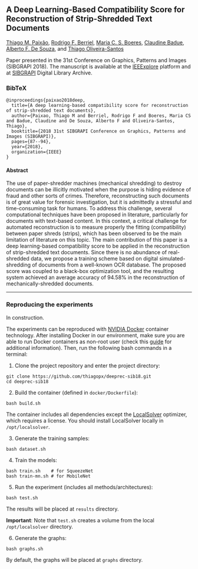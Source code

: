 ## A Deep Learning-Based Compatibility Score for Reconstruction of Strip-Shredded Text Documents

[Thiago M. Paixão](https://sites.google.com/site/professorpx), [Rodrigo F. Berriel](http://rodrigoberriel.com), [Maria C. S. Boeres](http://www.inf.ufes.br/~boeres), [Claudine Badue](https://www.inf.ufes.br/~claudine/), [Alberto F. De Souza](https://inf.ufes.br/~alberto), and [Thiago Oliveira-Santos](https://www.inf.ufes.br/~todsantos/home)

Paper presented in the 31st Conference on Graphics, Patterns and Images (SIBGRAPI 2018). The manuscript is available at the [IEEExplore](https://ieeexplore.ieee.org/abstract/document/8614315) platform and at [SIBGRAPI](http://sibgrapi.sid.inpe.br/rep/sid.inpe.br/sibgrapi/2018/09.03.21.36?metadatarepository=sid.inpe.br/sibgrapi/2018/09.03.21.36.30&ibiurl.backgroundlanguage=en&ibiurl.requiredsite=sibgrapi.sid.inpe.br+802&requiredmirror=sid.inpe.br/banon/2001/03.30.15.38.24&searchsite=sibgrapi.sid.inpe.br:80&searchmirror=sid.inpe.br/banon/2001/03.30.15.38.24) Digital Library Archive.

### BibTeX
```
@inproceedings{paixao2018deep,
  title={A deep learning-based compatibility score for reconstruction of strip-shredded text documents},
  author={Paixao, Thiago M and Berriel, Rodrigo F and Boeres, Maria CS and Badue, Claudine and De Souza, Alberto F and Oliveira-Santos, Thiago},
  booktitle={2018 31st SIBGRAPI Conference on Graphics, Patterns and Images (SIBGRAPI)},
  pages={87--94},
  year={2018},
  organization={IEEE}
}
```

#### Abstract

The use of paper-shredder machines (mechanical shredding) to destroy documents can be illicitly motivated when the purpose is hiding evidence of fraud and other sorts of crimes. Therefore, reconstructing such documents is of great value for forensic investigation, but it is admittedly a stressful and time-consuming task for humans. To address this challenge, several computational techniques have been proposed in literature, particularly for documents with text-based content. In this context, a critical challenge for automated reconstruction is to measure properly the fitting (compatibility) between paper shreds (strips), which has been observed to be the main limitation of literature on this topic. The main contribution of this paper is a deep learning-based compatibility score to be applied in the reconstruction of strip-shredded text documents. Since there is no abundance of real-shredded data, we propose a training scheme based on digital simulated-shredding of documents from a well-known OCR database. The proposed score was coupled to a black-box optimization tool, and the resulting system achieved an average accuracy of 94.58% in the reconstruction of mechanically-shredded documents.

---

### Reproducing the experiments
In construction.


The experiments can be reproduced with [NVIDIA Docker](https://github.com/NVIDIA/nvidia-docker) container technology. After installing Docker in our environment, make sure you are able to run Docker containers as non-root user (check this [guide](https://docs.docker.com/install/linux/linux-postinstall) for additional information). Then, run the following bash commands in a terminal:

1. Clone the project repository and enter the project directory:
```
git clone https://github.com/thiagopx/deeprec-sib18.git
cd deeprec-sib18
```

2. Build the container (defined in ```docker/Dockerfile```):
```
bash build.sh
```
The container includes all dependencies except the [LocalSolver](https://www.localsolver.com/) optimizer, which requires a license. You should install LocalSolver locally in ```/opt/localsolver```.

3. Generate the training samples:
```
bash dataset.sh
```

4. Train the models:
```
bash train.sh    # for SqueezeNet
bash train-mn.sh # for MobileNet
```

5. Run the experiment (includes all methods/architectures):
```
bash test.sh
```
The results will be placed at ```results``` directory.

**Important**: Note that ```test.sh``` creates a volume from the local ```/opt/localsolver``` directory.

6. Generate the graphs:
```
bash graphs.sh
```
By default, the graphs will be placed at ```graphs``` directory.
